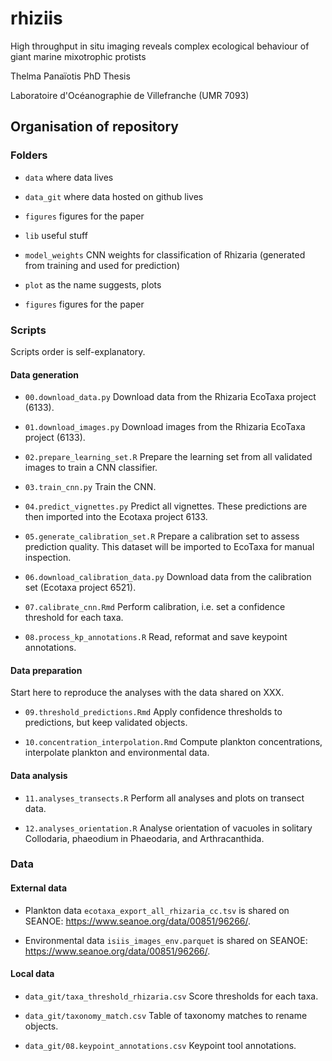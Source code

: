 # rhiziis

High throughput in situ imaging reveals complex ecological behaviour of giant marine mixotrophic protists

Thelma Panaïotis PhD Thesis

Laboratoire d'Océanographie de Villefranche (UMR 7093)

## Organisation of repository

### Folders

-   `data` where data lives

-   `data_git` where data hosted on github lives

-   `figures` figures for the paper

-   `lib` useful stuff

-   `model_weights` CNN weights for classification of Rhizaria (generated from training and used for prediction)

-   `plot` as the name suggests, plots

-   `figures` figures for the paper

### Scripts

Scripts order is self-explanatory.

#### Data generation

-   `00.download_data.py` Download data from the Rhizaria EcoTaxa project (6133).

-   `01.download_images.py` Download images from the Rhizaria EcoTaxa project (6133).

-   `02.prepare_learning_set.R` Prepare the learning set from all validated images to train a CNN classifier.

-   `03.train_cnn.py` Train the CNN.

-   `04.predict_vignettes.py` Predict all vignettes. These predictions are then imported into the Ecotaxa project 6133.

-   `05.generate_calibration_set.R` Prepare a calibration set to assess prediction quality. This dataset will be imported to EcoTaxa for manual inspection.

-   `06.download_calibration_data.py` Download data from the calibration set (Ecotaxa project 6521).

-   `07.calibrate_cnn.Rmd` Perform calibration, i.e. set a confidence threshold for each taxa.

-   `08.process_kp_annotations.R` Read, reformat and save keypoint annotations.

#### Data preparation

Start here to reproduce the analyses with the data shared on XXX.

-   `09.threshold_predictions.Rmd` Apply confidence thresholds to predictions, but keep validated objects.

-   `10.concentration_interpolation.Rmd` Compute plankton concentrations, interpolate plankton and environmental data.

#### Data analysis

-   `11.analyses_transects.R` Perform all analyses and plots on transect data.

-   `12.analyses_orientation.R` Analyse orientation of vacuoles in solitary Collodaria, phaeodium in Phaeodaria, and Arthracanthida.

### Data

#### External data

-   Plankton data `ecotaxa_export_all_rhizaria_cc.tsv` is shared on SEANOE: <https://www.seanoe.org/data/00851/96266/>.

-   Environmental data `isiis_images_env.parquet` is shared on SEANOE: <https://www.seanoe.org/data/00851/96266/>.

#### Local data

-   `data_git/taxa_threshold_rhizaria.csv` Score thresholds for each taxa.

-   `data_git/taxonomy_match.csv` Table of taxonomy matches to rename objects.

-   `data_git/08.keypoint_annotations.csv` Keypoint tool annotations.
